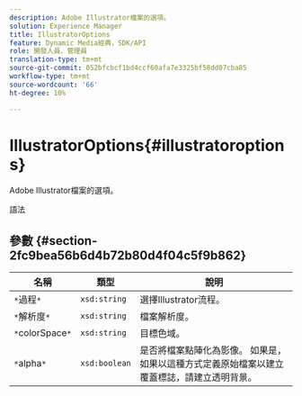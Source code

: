```yaml
---
description: Adobe Illustrator檔案的選項。
solution: Experience Manager
title: IllustratorOptions
feature: Dynamic Media經典，SDK/API
role: 開發人員、管理員
translation-type: tm+mt
source-git-commit: 052bfcbcf1bd4ccf60afa7e3325bf58dd07cba85
workflow-type: tm+mt
source-wordcount: '66'
ht-degree: 10%

---
```



# IllustratorOptions{#illustratoroptions}

Adobe Illustrator檔案的選項。

語法

## 參數 {#section-2fc9bea56b6d4b72b80d4f04c5f9b862}

| 名稱 | 類型 | 說明 |
|---|---|---|
| `*`過程`*` | `xsd:string` | 選擇Illustrator流程。 |
| `*`解析度`*` | `xsd:string` | 檔案解析度。 |
| `*`colorSpace`*` | `xsd:string` | 目標色域。 |
| `*`alpha`*` | `xsd:boolean` | 是否將檔案點陣化為影像。 如果是，如果以這種方式定義原始檔案以建立覆蓋標誌，請建立透明背景。 |

